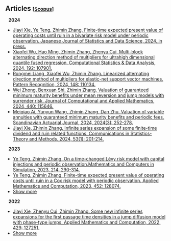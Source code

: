 <h1 id="articles"></h1>

<h2 style="margin: 30px 0px 15px;">Articles
<temp style="font-size:15px;">[</temp><a href="https://www-scopus-com-s.atrust.cqu.edu.cn/authid/detail.uri?authorId=35219373500#" target="_blank" style="font-size:15px;">Scopus</a><temp style="font-size:15px;">]</temp></h2>


<h4 id="2024;" style="margin:15px 10px 10px;">2024</h4>
<ul>
<li><a href="https://link-springer-com-s.atrust.cqu.edu.cn/article/10.1007/s42081-024-00244-3"><autocolor>Jiayi Xie, Ye Teng, Zhimin Zhang. Finite-time expected present value of operating costs until ruin in a bivariate risk model under periodic observation. Japanese Journal of Statistics and Data Science, 2024, in press.</autocolor></a></li>

<li><a href="https://www-sciencedirect-com-s.atrust.cqu.edu.cn/science/article/pii/S0167947323002128?via%3Dihub"><autocolor>Xiaofei Wu, Hao Ming, Zhimin Zhang, Zhenyu Cui, Multi-block alternating direction method of multipliers for ultrahigh dimensional quantile fused regression. Computational Statistics & Data Analysis, 2024, 192: 107901.</autocolor></a></li>

<li><a href="https://www-sciencedirect-com-s.atrust.cqu.edu.cn/science/article/pii/S0031320323008312?via%3Dihub"><autocolor>Rongmei Liang, Xiaofei Wu, Zhimin Zhang. Linearized alternating direction method of multipliers for elastic-net support vector machines. Pattern Recognition, 2024, 148: 110134.</autocolor></a></li>

<li><a href="https://www-sciencedirect-com-s.atrust.cqu.edu.cn/science/article/pii/S0377042723005903?via%3Dihub"><autocolor>Wei Zhong, Benxuan Shi, Zhimin Zhang. Valuation of guaranteed minimum maturity benefits under mean reversion and jump models with surrender risk. Journal of Computational and Applied Mathematics, 2024, 440: 115646.</autocolor></a></li>

<li><a href="https://www.tandfonline.com/doi/abs/10.1080/03461238.2023.2241193"><autocolor>Meiqiao Ai, Yunyun Wang, Zhimin Zhang, Dan Zhu. Valuation of variable annuities with guaranteed minimum maturity benefits and periodic fees. Scandinavian Actuarial Journal, 2024, 2024(3): 252-278.</autocolor></a></li>

<li><a href="https://www.tandfonline.com/doi/abs/10.1080/03610926.2022.2076124"><autocolor>Jiayi Xie, Zhimin Zhang. Infinite series expansion of some finite-time dividend and ruin related functions. Communications in Statistics-Theory and Methods, 2024, 53(1): 201-214.</autocolor></a></li>
</ul>


<h4 id="2023;" style="margin:0 10px 0;">2023</h4>
<ul>
<li><a href="https://www.sciencedirect.com/science/article/abs/pii/S0378475423002938"><autocolor>Ye Teng, Zhimin Zhang. On a time-changed Lévy risk model with capital injections and periodic observation.Mathematics and Computers in Simulation, 2023, 214: 290-314.</autocolor></a></li>

<li><a href="https://www.sciencedirect.com/science/article/abs/pii/S0096300323002436"><autocolor>Ye Teng, Zhimin Zhang. Finite-time expected present value of operating costs until ruin in a Cox risk model with periodic observation. Applied Mathematics and Computation, 2023, 452: 128074.</autocolor></a></li>

<li> <a href="javascript:toggle_vis('2024more')">Show more</a> </li>
<div id="2024more" style="display:none">

<li><a href="https://www-cambridge-org-s.atrust.cqu.edu.cn/core/journals/probability-in-the-engineering-and-informational-sciences/article/nonparametric-estimation-of-some-dividend-problems-in-the-perturbed-compound-poisson-model/B29DB2B2B862822586CE0867F5758C20"><autocolor>Yang Yang, Jiayi Xie, Zhimin Zhang. Nonparametric estimation of some dividend problems in the perturbed compound Poisson model. Probability in the Engineering and Informational Sciences, 2023, 37(2):418-441.</autocolor></a></li>

<li><a href="https://www-cambridge-org-s.atrust.cqu.edu.cn/core/journals/probability-in-the-engineering-and-informational-sciences/article/gerbershiu-analysis-in-the-compound-poisson-model-with-constant-interobservation-times/44597BF1D4FA4892D0E7897D6DD0E693"><autocolor>Jiayi Xie, Wenguang Yu, Zhimin Zhang, Zhenyu Cui. Gerber-Shiu analysis in the compound Poisson model with constant inter-observation times. Probability in the Engineering and Informational Sciences, 2023, 37(2):324-356.</autocolor></a></li>

<li><a href="https://www.sciencedirect.com/science/article/abs/pii/S037704272200512X"><autocolor>Wei Zhong, Zhenyu Cui, Zhimin Zhang. Efficient valuation of guaranteed minimum maturity benefits in regime switching jump diffusion models with surrender risk. Journal of Computational and Applied Mathematics, 2023, 422: 114914.</autocolor></a></li>

<li > <a href="javascript:toggle_vis('2023more')">Show more</a> </li>
<div id="2023more" style="display:none">


<li><a href="https://www-sciencedirect-com-s.atrust.cqu.edu.cn/science/article/pii/S0377042722003715?via%3Dihub"><autocolor>Meiqiao Ai, Zhimin Zhang, Wei Zhong. Valuation of a DB underpin hybrid pension under a regime-switching Lévy model. Journal of Computational and Applied Mathematics, 2023, 419: 114736.</autocolor></a></li>

<li><a href="https://www.researchgate.net/publication/364915397_Tax_optimization_with_a_terminal_value_for_the_Levy_risk_processes"><autocolor>Wenyuan Wang, Zhimin Zhang, Zhuo Jin. TAX OPTIMIZATION WITH A TERMINAL VALUE FOR THE LÉVY RISK PROCESSES. Journal of Industrial and Management Optimization, 2023, 19(8).</autocolor></a></li>

<li><a href="https://www.tandfonline.com/doi/abs/10.1080/03461238.2022.2099296"><autocolor>Meiqiao Ai, Zhimin Zhang, Dan Zhu. Valuing variable annuities with path-dependent surrender guarantees under regime-switching Lévy models. Scandinavian Actuarial Journal, 2023, 2023(4): 330-358.</autocolor></a></li>

<li><a href="https://www.tandfonline.com/doi/abs/10.1080/03461238.2022.2144432"><autocolor>Wei Zhong, Dan Zhu, Zhimin Zhang. Valuation of variable annuities under stochastic volatility and stochastic jump intensity. Scandinavian Actuarial Journal, 2023, 2023(7): 708-734.</autocolor></a></li>

<li><a href="https://www-scopus-com-s.atrust.cqu.edu.cn/record/display.uri?eid=2-s2.0-85141317880&origin=resultslist&sort=plf-f&src=s&sid=6ecfc0a5d527a41fa708b45a060a219c&sot=a&sdt=a&s=AU-ID%2835219373500%29+AND+PUBYEAR+IS+2023&sl=38&sessionSearchId=6ecfc0a5d527a41fa708b45a060a219c&relpos=9"><autocolor>Meiqiao Ai, Zhimin Zhang, Wenguang Yu. VALUING EQUITY-LINKED DEATH BENEFITS WITH A THRESHOLD EXPENSE STRUCTURE UNDER A REGIME-SWITCHING LEVY MODEL. Journal of Industrial and Management Optimization, 2023, 19(3).</autocolor></a></li>
</ul>


<h4 style="margin:0 10px 0;">2022</h4>

<ul>
<li><a href="https://www.sciencedirect.com/science/article/abs/pii/S0096300322003253?via%3Dihub"><autocolor>Jiayi Xie, Zhenyu Cui, Zhimin Zhang. Some new infinite series expansions for the first passage time densities in a jump diffusion model with phase-type jumps. Applied Mathematics and Computation, 2022, 429: 127251.</autocolor></a></li>

<li> <a href="javascript:toggle_vis('articlesmore')">Show more</a></li>
<div id="articlesmore" style="display:none">

<li><a href="https://www.sciencedirect.com/science/article/abs/pii/S0377042722000012?via%3Dihub"><autocolor>Meiqiao Ai, Zhimin Zhang. Pricing some life-contingent lookback options under regime-switching Lévy models. Journal of Computational and Applied Mathematics, 2022, 407: 114082.</autocolor></a></li>

<li><a href="https://www.sciencedirect.com/science/article/abs/pii/S0167668722000269?via%3Dihub"><autocolor>Wenyuan Wang, Xie, Jiayi Xie, Zhimin Zhang. Estimating the time value of ruin in a Lévy risk model under low-frequency observation. Insurance: Mathematics and Economics, 2022, 104: 133-157.</autocolor></a></li>

<li><a href="https://www.aimsciences.org/article/doi/10.3934/jimo.2021039"><autocolor>Meiqiao Ai, Zhimin Zhang, Wenguang Yu. FIRST PASSAGE PROBLEMS OF REFRACTED JUMP DIFFUSION PROCESSES AND THEIR APPLICATIONS IN VALUING EQUITY-LINKED DEATH BENEFITS. Journal of Industrial and Management Optimization, 2022, 18(3).</autocolor></a></li>

<li><a href="https://www.sciencedirect.com/science/article/abs/pii/S0377042721003253?via%3Dihub"><autocolor>Jiayi Xie, Zhimin Zhang. Recursive approximating to the finite-time Gerber–Shiu function in Lévy risk models under periodic observation. Journal of Computational and Applied Mathematics, 2022, 399: 113703.</autocolor></a></li>

</div>
</ul>